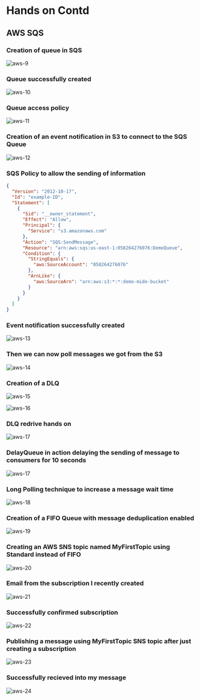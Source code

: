 # Hands on Contd

## AWS SQS


### Creation of queue in SQS

![aws-9](https://github.com/Ham12-3/AWS_HANDS_ON_3/assets/93613316/9da044f8-d0ad-4232-852e-e5e9383c2c50)


### Queue successfully created

![aws-10](https://github.com/Ham12-3/AWS_HANDS_ON_3/assets/93613316/643bd71a-6c5e-4d40-9042-df0ed5627dae)

### Queue access policy

![aws-11](https://github.com/Ham12-3/AWS_HANDS_ON_3/assets/93613316/4d3f7795-eba7-463d-ab55-291b114f9ea9)


### Creation of an event notification in S3 to connect to the SQS Queue

![aws-12](https://github.com/Ham12-3/AWS_HANDS_ON_3/assets/93613316/c96956d0-e6a1-4286-af64-b134c0f4ea9b)

### SQS Policy to allow the sending of information


```JSON
{
  "Version": "2012-10-17",
  "Id": "example-ID",
  "Statement": [
    {
      "Sid": "__owner_statement",
      "Effect": "Allow",
      "Principal": {
        "Service": "s3.amazonaws.com"
      },
      "Action": "SQS:SendMessage",
      "Resource": "arn:aws:sqs:us-east-1:058264276076:DemoQueue",
      "Condition": {
        "StringEquals": {
          "aws:SourceAccount": "058264276076"
        },
        "ArnLike": {
          "aws:SourceArn": "arn:aws:s3:*:*:demo-mide-bucket"
        }
      }
    }
  ]
}
```

### Event notification successfully created

![aws-13](https://github.com/Ham12-3/AWS_HANDS_ON_3/assets/93613316/a5bf54e5-f68c-493a-a99d-c7ce66737862)

### Then we can now poll messages we got from the S3

![aws-14](https://github.com/Ham12-3/AWS_HANDS_ON_3/assets/93613316/f01c0746-3850-46e2-8e1a-a4e7b4c4a0f5)

### Creation of a DLQ
![aws-15](https://github.com/Ham12-3/AWS_HANDS_ON_3/assets/93613316/a7a4e554-f0a4-4cb4-a851-af19a04b5265)


![aws-16](https://github.com/Ham12-3/AWS_HANDS_ON_3/assets/93613316/3479aee5-275e-4725-861a-b9655c0183f9)

### DLQ redrive hands on

![aws-17](https://github.com/Ham12-3/AWS_HANDS_ON_3/assets/93613316/cd586185-2b41-40b5-be4c-9ff60679df91)


### DelayQueue in action delaying the sending of message to consumers for 10 seconds

![aws-17](https://github.com/Ham12-3/AWS_HANDS_ON_3/assets/93613316/6ced54ea-02f5-446f-880c-4a0bc679d0fd)


### Long Polling technique to increase a message wait time

![aws-18](https://github.com/Ham12-3/AWS_HANDS_ON_3/assets/93613316/4a63f98f-bea4-4245-bcb7-675e985c3371)

### Creation of a FIFO Queue with message deduplication enabled

![aws-19](https://github.com/Ham12-3/AWS_HANDS_ON_3/assets/93613316/9f81919e-1bbd-4f47-bd0a-a37795a8c7e3)



### Creating an AWS SNS topic named MyFirstTopic using Standard instead of FIFO

![aws-20](https://github.com/Ham12-3/AWS_HANDS_ON_3/assets/93613316/1acd822d-c8b6-450d-9bb7-e2bd5f7a1206)

### Email  from the subscription I recently created

![aws-21](https://github.com/Ham12-3/AWS_HANDS_ON_3/assets/93613316/1de1b20f-d0db-462b-9c93-eb43d053fa5c)


### Successfully confirmed subscription


![aws-22](https://github.com/Ham12-3/AWS_HANDS_ON_3/assets/93613316/809555ea-211d-4ba6-a57e-1bb5edd8e96d)


### Publishing a message using MyFirstTopic SNS topic after just creating a subscription

![aws-23](https://github.com/Ham12-3/AWS_HANDS_ON_3/assets/93613316/9a36b163-a7b9-4a0a-971a-0306bff34844)

### Successfully recieved into my message

![aws-24](https://github.com/Ham12-3/AWS_HANDS_ON_3/assets/93613316/eee456c7-9056-4524-a311-06e5b4bef273)


